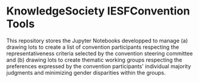 # KnowledgeSociety IESFConvention Tools
 This repository stores the Jupyter Notebooks developped to manage (a) drawing lots to create a list of convention participants respecting the representativeness criteria selected by the convention steering committee and (b) drawing lots to create thematic working groups respecting the preferences expressed by the convention participants' individual majority judgments and minimizing gender disparities within the groups.

